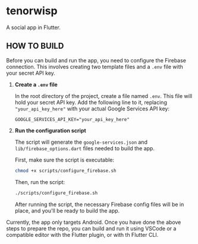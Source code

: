 # tenorwisp

A social app in Flutter.

## HOW TO BUILD

Before you can build and run the app, you need to configure the Firebase connection. This involves creating two template files and a `.env` file with your secret API key.


1.  **Create a `.env` file**

    In the root directory of the project, create a file named `.env`. This file will hold your secret API key. Add the following line to it, replacing `"your_api_key_here"` with your actual Google Services API key:

    ```
    GOOGLE_SERVICES_API_KEY="your_api_key_here"
    ```

2.  **Run the configuration script**

    The script will generate the `google-services.json` and `lib/firebase_options.dart` files needed to build the app.

    First, make sure the script is executable:
    ```sh
    chmod +x scripts/configure_firebase.sh
    ```

    Then, run the script:
    ```sh
    ./scripts/configure_firebase.sh
    ```

    After running the script, the necessary Firebase config files will be in place, and you'll be ready to build the app.


Currently, the app only targets Android. Once you have done the above steps to prepare the repo, you can build and run it using VSCode or a compatible editor with the Flutter plugin, or with th Flutter CLI.
